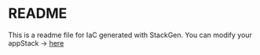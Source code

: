 # README
This is a readme file for IaC generated with StackGen.
You can modify your appStack -> [here](http://main.dev.stackgen.com/appstacks/0100ebf4-d08e-4ecf-9aae-e0da8b061dfa)
